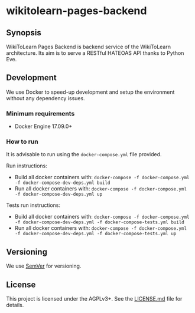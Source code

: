 # wikitolearn-pages-backend

## Synopsis
WikiToLearn Pages Backend is backend service of the WikiToLearn architecture.
Its aim is to serve a RESTful HATEOAS API thanks to Python Eve.

## Development
We use Docker to speed-up development and setup the environment without any dependency issues.

### Minimum requirements
* Docker Engine 17.09.0+

### How to run
It is advisable to run using the `docker-compose.yml` file provided.

Run instructions:

* Build all docker containers with: `docker-compose -f docker-compose.yml  -f docker-compose-dev-deps.yml build`
* Run all docker containers with: `docker-compose -f docker-compose.yml  -f docker-compose-dev-deps.yml up`

Tests run instructions:

* Build all docker containers with: `docker-compose -f docker-compose.yml  -f docker-compose-dev-deps.yml -f docker-compose-tests.yml build`
* Run all docker containers with: `docker-compose -f docker-compose.yml  -f docker-compose-dev-deps.yml -f docker-compose-tests.yml up`

## Versioning
We use [SemVer](http://semver.org/) for versioning.

## License
This project is licensed under the AGPLv3+. See the [LICENSE.md](LICENSE.md) file for details.